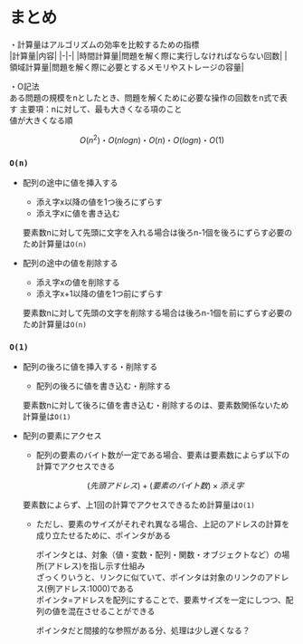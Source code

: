 # まとめ

・計算量はアルゴリズムの効率を比較するための指標  
|計算量|内容|
|-|-|
|時間計算量|問題を解く際に実行しなければならない回数|
|領域計算量|問題を解く際に必要とするメモリやストレージの容量|

・O記法  
ある問題の規模をnとしたとき、問題を解くために必要な操作の回数をn式で表す
主要項：nに対して、最も大きくなる項のこと  
値が大きくなる順

```math
O(n^2)・O(nlogn)・O(n)・O(logn)・O(1) 
```

### ```O(n)```

* 配列の途中に値を挿入する  
  * 添え字x以降の値を1つ後ろにずらす  
  * 添え字xに値を書き込む  
  
  要素数nに対して先頭に文字を入れる場合は後ろn-1個を後ろにずらす必要のため計算量は```O(n)```

* 配列の途中の値を削除する  
  * 添え字xの値を削除する  
  * 添え字x+1以降の値を1つ前にずらす  
  
  要素数nに対して先頭の文字を削除する場合は後ろn-1個を前にずらす必要のため計算量は```O(n)```

### ```O(1)```

* 配列の後ろに値を挿入する・削除する  
  * 配列の後ろに値を書き込む・削除する  
  
  要素数nに対して後ろに値を書き込む・削除するのは、要素数関係ないため計算量は```O(1)```

* 配列の要素にアクセス
  * 配列の要素のバイト数が一定である場合、要素は要素数によらず以下の計算でアクセスできる
    ```math
    (先頭アドレス) + (要素のバイト数) × 添え字
    ```
  要素数によらず、上1回の計算でアクセスできるため計算量は```O(1)```  

  * ただし、要素のサイズがそれぞれ異なる場合、上記のアドレスの計算を成り立たせるために、ポインタがある  

    ポインタとは、対象（値・変数・配列・関数・オブジェクトなど）の場所(アドレス)を指し示す仕組み  
    ざっくりいうと、リンクに似ていて、ポインタは対象のリンクのアドレス(例アドレス:1000)である  
    ポインタ=アドレスを配列にすることで、要素サイズを一定にしつつ、配列の値を混在させることができる

    ポインタだと間接的な参照がある分、処理は少し遅くなる？